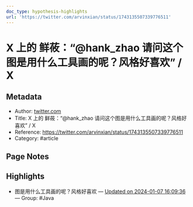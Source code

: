 ```yaml
---
doc_type: hypothesis-highlights
url: 'https://twitter.com/arvinxian/status/1743135507339776511'
---
```


# X 上的 鲜莜：“@hank_zhao 请问这个图是用什么工具画的呢？风格好喜欢” / X

## Metadata
- Author: [twitter.com]()
- Title: X 上的 鲜莜：“@hank_zhao 请问这个图是用什么工具画的呢？风格好喜欢” / X
- Reference: https://twitter.com/arvinxian/status/1743135507339776511
- Category: #article

## Page Notes
## Highlights
- 图是用什么工具画的呢？风格好喜欢 — [Updated on 2024-01-07 16:09:36](https://hyp.is/GOBbXK00Ee6JdvfeIBuOqA/twitter.com/arvinxian/status/1743135507339776511) — Group: #Java



